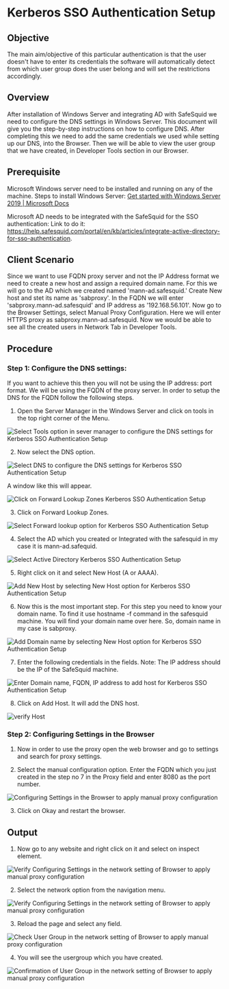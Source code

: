 # Kerberos SSO Authentication Setup

## Objective 
 The main aim/objective of this particular authentication is that the user doesn't have to enter its credentials the software will automatically detect from which user group does the user belong and will set the restrictions accordingly. 

## Overview

After installation of Windows Server and integrating AD with SafeSquid we need to configure the DNS settings in Windows Server. This document will give you the step-by-step instructions on how to configure DNS. After completing this we need to add the same credentials we used while setting up our DNS, into the Browser. Then we will be able to view the user group that we have created, in Developer Tools section in our Browser.

## Prerequisite

Microsoft Windows server need to be installed and running on any of the machine. Steps to install Windows Server: [Get started with Windows Server 2019 | Microsoft Docs](https://www.microsoft.com/en-us/evalcenter/evaluate-windows-server-2019)

Microsoft AD needs to be integrated with the SafeSquid for the SSO authentication: Link to do it: https://help.safesquid.com/portal/en/kb/articles/integrate-active-directory-for-sso-authentication.

## Client Scenario

Since we want to use FQDN proxy server and not the IP Address format we need to create a new host and assign a required domain name. For this we will go to the AD which we created named 'mann-ad.safesquid.' Create New host and stet its name as 'sabproxy'. In the FQDN we will enter 'sabproxy.mann-ad.safesquid' and IP address as '192.168.56.101'. Now go to the Browser Settings, select Manual Proxy Configuration. Here we will enter HTTPS proxy as sabproxy.mann-ad.safesquid. Now we would be able to see all the created users in Network Tab in Developer Tools.

## Procedure

### Step 1: Configure the DNS settings:

If you want to achieve this then you will not be using the IP address: port format. We will be using the FQDN of the proxy server. In order to setup the DNS for the FQDN follow the following steps.

1.  Open the Server Manager in the Windows Server and click on tools in the top right corner of the Menu.

![Select Tools option in sever manager to configure the DNS settings for Kerberos SSO Authentication Setup](/img/How_To/Kerberos_SSO_Authentication_Setup/image1.webp)

2.  Now select the DNS option.

![Select DNS to configure the DNS settings for Kerberos SSO Authentication Setup](/img/How_To/Kerberos_SSO_Authentication_Setup/image2.webp)

A window like this will appear.

![Click on Forward Lookup Zones Kerberos SSO Authentication Setup](/img/How_To/Kerberos_SSO_Authentication_Setup/image3.webp)

3.  Click on Forward Lookup Zones.

![Select Forward lookup option for Kerberos SSO Authentication Setup](/img/How_To/Kerberos_SSO_Authentication_Setup/image4.webp)

4.  Select the AD which you created or Integrated with the safesquid in my case it is mann-ad.safequid.

![Select Active Directory Kerberos SSO Authentication Setup](/img/How_To/Kerberos_SSO_Authentication_Setup/image5.webp)

5.  Right click on it and select New Host (A or AAAA).

![Add New Host by selecting New Host option for Kerberos SSO Authentication Setup](/img/How_To/Kerberos_SSO_Authentication_Setup/image6.webp)

6.  Now this is the most important step. For this step you need to know your domain name. To find it use hostname -f command in the safesquid machine. You will find your domain name over here. So, domain name in my case is sabproxy.

![Add Domain name by selecting New Host option for Kerberos SSO Authentication Setup](/img/How_To/Kerberos_SSO_Authentication_Setup/image7.webp)

7.  Enter the following credentials in the fields. Note: The IP address should be the IP of the SafeSquid machine.

![Enter Domain name, FQDN, IP address to add host for Kerberos SSO Authentication Setup](/img/How_To/Kerberos_SSO_Authentication_Setup/image8.webp)

8.  Click on Add Host. It will add the DNS host.

![verify Host](/img/How_To/Kerberos_SSO_Authentication_Setup/image9.webp)

### Step 2: Configuring Settings in the Browser

1.  Now in order to use the proxy open the web browser and go to settings and search for proxy settings.

2.  Select the manual configuration option. Enter the FQDN which you just created in the step no 7 in the Proxy field and enter 8080 as the port number.

![Configuring Settings in the Browser to apply manual proxy configuration ](/img/How_To/Kerberos_SSO_Authentication_Setup/image10.webp)​​​​​​

3.  Click on Okay and restart the browser.

## Output

1.  Now go to any website and right click on it and select on inspect element.

![Verify Configuring Settings in the network setting of Browser to apply manual proxy configuration ](/img/How_To/Kerberos_SSO_Authentication_Setup/image11.webp)

2.  Select the network option from the navigation menu.

![Verify Configuring Settings in the network setting of Browser to apply manual proxy configuration ](/img/How_To/Kerberos_SSO_Authentication_Setup/image12.webp)

3.  Reload the page and select any field.

![Check User Group in the network setting of Browser to apply manual proxy configuration ](/img/How_To/Kerberos_SSO_Authentication_Setup/image13.webp)

4.  You will see the usergroup which you have created.

![Confirmation of User Group in the network setting of Browser to apply manual proxy configuration ](/img/How_To/Kerberos_SSO_Authentication_Setup/image14.webp)

